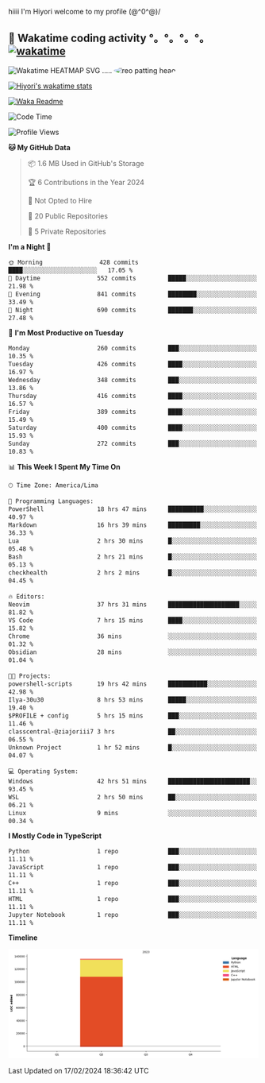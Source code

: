 hiiii I'm Hiyori welcome to my profile \(@^0^@)/

## 🦄 Wakatime coding activity °。°。°。°。[![wakatime](https://wakatime.com/badge/user/49dba2c5-26e1-43a7-9d07-e0f8613d1227.svg)](https://wakatime.com/@49dba2c5-26e1-43a7-9d07-e0f8613d1227) 
<img src="https://wakatime.com/share/@ziajoriii7/ef87015d-57e0-4afb-bb56-1a99a24ea312.svg" width="600" alt="Wakatime HEATMAP SVG"/> ..... <img src="https://i.postimg.cc/RFM2CQFY/reo-patting.webp" alt="reo patting head" width="200" style="border-radius: 50%;">

 [![Hiyori's wakatime stats](https://github-readme-stats.vercel.app/api/wakatime?username=ziajoriii7&theme=buefy&range=last_year&is_including_today=true&layout=compact&hide=markdown)](https://github.com/anuraghazra/github-readme-stats)
 

[![Waka Readme](https://github.com/hiyorijl/hiyorijl/actions/workflows/Waka%20Readme.yml/badge.svg)](https://github.com/hiyorijl/hiyorijl/actions/workflows/Waka%20Readme.yml)

<!--START_SECTION:waka-->
![Code Time](http://img.shields.io/badge/Code%20Time-676%20hrs%2012%20mins-blue)

![Profile Views](http://img.shields.io/badge/Profile%20Views-0-blue)

**🐱 My GitHub Data** 

> 📦 1.6 MB Used in GitHub's Storage 
 > 
> 🏆 6 Contributions in the Year 2024
 > 
> 🚫 Not Opted to Hire
 > 
> 📜 20 Public Repositories 
 > 
> 🔑 5 Private Repositories 
 > 
**I'm a Night 🦉** 

```text
🌞 Morning                428 commits         ████░░░░░░░░░░░░░░░░░░░░░   17.05 % 
🌆 Daytime                552 commits         █████░░░░░░░░░░░░░░░░░░░░   21.98 % 
🌃 Evening                841 commits         ████████░░░░░░░░░░░░░░░░░   33.49 % 
🌙 Night                  690 commits         ███████░░░░░░░░░░░░░░░░░░   27.48 % 
```
📅 **I'm Most Productive on Tuesday** 

```text
Monday                   260 commits         ███░░░░░░░░░░░░░░░░░░░░░░   10.35 % 
Tuesday                  426 commits         ████░░░░░░░░░░░░░░░░░░░░░   16.97 % 
Wednesday                348 commits         ███░░░░░░░░░░░░░░░░░░░░░░   13.86 % 
Thursday                 416 commits         ████░░░░░░░░░░░░░░░░░░░░░   16.57 % 
Friday                   389 commits         ████░░░░░░░░░░░░░░░░░░░░░   15.49 % 
Saturday                 400 commits         ████░░░░░░░░░░░░░░░░░░░░░   15.93 % 
Sunday                   272 commits         ███░░░░░░░░░░░░░░░░░░░░░░   10.83 % 
```


📊 **This Week I Spent My Time On** 

```text
🕑︎ Time Zone: America/Lima

💬 Programming Languages: 
PowerShell               18 hrs 47 mins      ██████████░░░░░░░░░░░░░░░   40.97 % 
Markdown                 16 hrs 39 mins      █████████░░░░░░░░░░░░░░░░   36.33 % 
Lua                      2 hrs 30 mins       █░░░░░░░░░░░░░░░░░░░░░░░░   05.48 % 
Bash                     2 hrs 21 mins       █░░░░░░░░░░░░░░░░░░░░░░░░   05.13 % 
checkhealth              2 hrs 2 mins        █░░░░░░░░░░░░░░░░░░░░░░░░   04.45 % 

🔥 Editors: 
Neovim                   37 hrs 31 mins      ████████████████████░░░░░   81.82 % 
VS Code                  7 hrs 15 mins       ████░░░░░░░░░░░░░░░░░░░░░   15.82 % 
Chrome                   36 mins             ░░░░░░░░░░░░░░░░░░░░░░░░░   01.32 % 
Obsidian                 28 mins             ░░░░░░░░░░░░░░░░░░░░░░░░░   01.04 % 

🐱‍💻 Projects: 
powershell-scripts       19 hrs 42 mins      ███████████░░░░░░░░░░░░░░   42.98 % 
Ilya-30u30               8 hrs 53 mins       █████░░░░░░░░░░░░░░░░░░░░   19.40 % 
$PROFILE + config        5 hrs 15 mins       ███░░░░░░░░░░░░░░░░░░░░░░   11.46 % 
classcentral-@ziajoriii7 3 hrs               ██░░░░░░░░░░░░░░░░░░░░░░░   06.55 % 
Unknown Project          1 hr 52 mins        █░░░░░░░░░░░░░░░░░░░░░░░░   04.07 % 

💻 Operating System: 
Windows                  42 hrs 51 mins      ███████████████████████░░   93.45 % 
WSL                      2 hrs 50 mins       ██░░░░░░░░░░░░░░░░░░░░░░░   06.21 % 
Linux                    9 mins              ░░░░░░░░░░░░░░░░░░░░░░░░░   00.34 % 
```

**I Mostly Code in TypeScript** 

```text
Python                   1 repo              ███░░░░░░░░░░░░░░░░░░░░░░   11.11 % 
JavaScript               1 repo              ███░░░░░░░░░░░░░░░░░░░░░░   11.11 % 
C++                      1 repo              ███░░░░░░░░░░░░░░░░░░░░░░   11.11 % 
HTML                     1 repo              ███░░░░░░░░░░░░░░░░░░░░░░   11.11 % 
Jupyter Notebook         1 repo              ███░░░░░░░░░░░░░░░░░░░░░░   11.11 % 
```



**Timeline**

![Lines of Code chart](https://raw.githubusercontent.com/hiyorijl/hiyorijl/main/assets/bar_graph.png)


 Last Updated on 17/02/2024 18:36:42 UTC
<!--END_SECTION:waka-->
